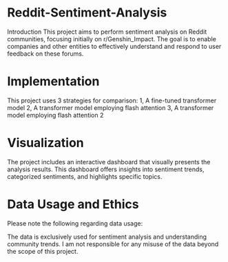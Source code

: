 # Reddit-Sentiment-Analysis
Introduction
This project aims to perform sentiment analysis on Reddit communities, focusing initially on r/Genshin_Impact. The goal is to enable companies and other entities to effectively understand and respond to user feedback on these forums.

# Implementation
This project uses 3 strategies for comparison:
1, A fine-tuned transformer model
2, A transformer model employing flash attention
3, A transformer model employing flash attention 2

# Visualization
The project includes an interactive dashboard that visually presents the analysis results. This dashboard offers insights into sentiment trends, categorized sentiments, and highlights specific topics.

# Data Usage and Ethics
Please note the following regarding data usage: 

The data is exclusively used for sentiment analysis and understanding community trends. I am not responsible for any misuse of the data beyond the scope of this project.
